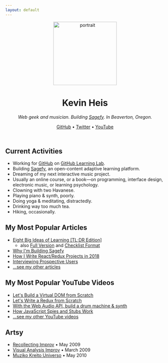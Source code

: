 ```yaml
---
layout: default
---
```


<header class="my-c">
  <img src="https://avatars3.githubusercontent.com/u/1221423?s=400&v=4" alt="portrait" width="200" />
  <h1>Kevin Heis</h1>
  <p><em>Web geek and musician. Building <a href="https://sagefy.org">Sagefy</a>. In Beaverton, Oregon.</em></p>
  <p><a href="https://github.com/heiskr">GitHub</a> &bull; <a href="https://twitter.com/heiskr">Twitter</a> &bull; <a href="https://www.youtube.com/channel/UCyJoOeTGjdzPKfHX177JkBQ">YouTube</a></p>
</header>

Current Activities
------------------

- Working for [GitHub](https://www.github.com) on [GitHub Learning Lab](https://lab.github.com/).
- Building [Sagefy](https://sagefy.org/), an open-content adaptive learning platform.
- Dreaming of my next interactive music project.
- Usually an online course, or a book—on programming, interface design, electronic music, or learning psychology.
- Clowning with two Havanese.
- Playing piano & synth, poorly.
- Doing yoga & meditating, distractedly.
- Drinking way too much tea.
- Hiking, occasionally.

My Most Popular Articles
----------------------------

- [Eight Big Ideas of Learning [TL;DR Edition]](/stories/eight-big-ideas-of-learning-tl-dr-edition)
  - also [Full Version](/stories/eight-big-ideas-of-learning) and [Checklist Format](/stories/a-checklist-to-make-your-own-learning-plan)
- [Why I'm Building Sagefy](/stories/why-i-m-building-sagefy)
- [How I Write React/Redux Projects in 2018](/stories/how-i-write-react-redux-projects-in-2018)
- [Interviewing Prospective Users](/stories/interviewing-prospective-users)
- [...see my other articles](/stories)

My Most Popular YouTube Videos
---------------------------

- [Let's Build a Virtual DOM from Scratch](https://youtu.be/l2Tu0NqH0qU)
- [Let's Write a Redux from Scratch](https://youtu.be/j9Z86CLg9YY)
- [With the Web Audio API, build a drum machine & synth](https://youtu.be/NcU8OkhXbz4)
- [How JavaScript Spies and Stubs Work](https://youtu.be/wUxmVL998FU)
- [...see my other YouTube videos][youtube]

Artsy
-----

- [Recollecting Improv](https://vimeo.com/6540364) • May 2009
- [Visual Analysis Improv](https://vimeo.com/6651766) • March 2009
- [Muziko Kreito Universo](https://vimeo.com/11514953) • May 2010

[sagefy]: https://sagefy.org
[github]: https://github.com/heiskr
[twitter]: https://twitter.com/heiskr
[youtube]: https://www.youtube.com/channel/UCyJoOeTGjdzPKfHX177JkBQ
